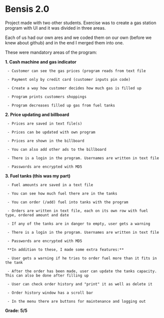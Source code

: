 # Bensis 2.0

Project made with two other students. Exercise was to create a gas station program with UI and it was divided in three areas. 

Each of us had our own ares and we coded them on our own (before we knew about github) and in the end I merged them into one. 

These were mandatory areas of the program:


**1. Cash machine and gas indicator** 

     - Customer can see the gas prices (program reads from text file
     
     - Payment only by credit card (customer inputs pin code)
     
     - Create a way how customer decides how much gas is filled up
     
     - Program prints customers shoppings
     
     - Program decreases filled up gas from fuel tanks
     
     
**2. Price updating and billboard**

     - Prices are saved in text file(s)
     
     - Prices can be updated with own program
     
     - Prices are shown in the billboard
     
     - You can also add other ads to the billboard
     
     - There is a login in the program. Usernames are written in text file
     
     - Passwords are encrypted with MD5
     

**3. Fuel tanks (this was my part)**  

     - Fuel amounts are saved in a text file
     
     - You can see how much fuel there are in the tanks
     
     - You can order (/add) fuel into tanks with the program
     
     - Orders are written in text file, each on its own row with fuel type, ordered amount and date
     
     - If any of the tanks are in danger to empty, user gets a warning
     
     - There is a login in the program. Usernames are written in text file
     
     - Passwords are encrypted with MD5
     
     **In addition to these, I made some extra features:**
     
     - User gets a warning if he tries to order fuel more than it fits in the tank
     
     - After the order has been made, user can update the tanks capacity. This can also be done after filling up
     
     - User can check order history and "print" it as well as delete it 
     
     - Order history window has a scroll bar
     
     - In the menu there are buttons for maintenance and logging out
     
   
**Grade: 5/5**


